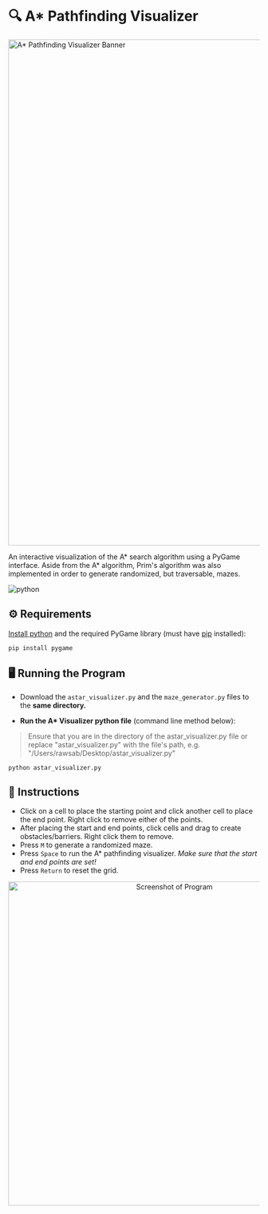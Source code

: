 # 🔍 A* Pathfinding Visualizer

<img src="https://user-images.githubusercontent.com/45187177/225208243-057b478e-7a06-4b1d-82d9-19c04f031db7.png" alt="A* Pathfinding Visualizer Banner" width="1015"/>

An interactive visualization of the A* search algorithm using a PyGame interface. Aside from the A* algorithm, Prim's algorithm was also implemented in order to generate randomized, but traversable, mazes.

![python](https://img.shields.io/badge/Python-3.11-blue.svg)

## ⚙️ Requirements

[Install python](https://www.python.org/downloads/) and the required PyGame library (must have [pip](https://packaging.python.org/en/latest/tutorials/installing-packages/) installed):
```
pip install pygame
```

## 🖥️ Running the Program

* Download the ```astar_visualizer.py``` and the ```maze_generator.py``` files to the **same directory.**

* **Run the A\* Visualizer python file** (command line method below):
> Ensure that you are in the directory of the astar_visualizer.py file or replace "astar_visualizer.py" with the file's path, e.g. "/Users/rawsab/Desktop/astar_visualizer.py"
```
python astar_visualizer.py
```

## 📝 Instructions
* Click on a cell to place the starting point and click another cell to place the end point. Right click to remove either of the points.
* After placing the start and end points, click cells and drag to create obstacles/barriers. Right click them to remove.
* Press ```M``` to generate a randomized maze.
* Press ```Space``` to run the A* pathfinding visualizer. *Make sure that the start and end points are set!*
* Press ```Return``` to reset the grid.

<p align="center">
<img src="https://user-images.githubusercontent.com/45187177/225208462-2e74a9a5-c997-4a05-ad17-0ec4ce6c9964.png" alt="Screenshot of Program" width="650"/>
</p>
